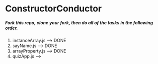 ConstructorConductor
====================
##### Fork this repo, clone your fork, then do all of the tasks in the following order.
1. instanceArray.js --> DONE
2. sayName.js --> DONE
3. arrayProperty.js -->  DONE
4. quizApp.js --> 
